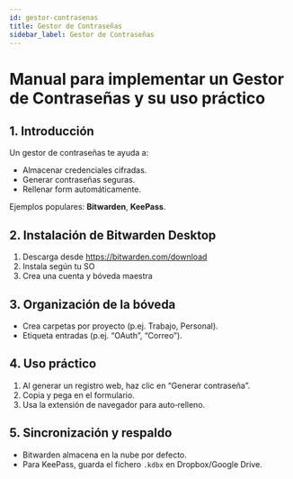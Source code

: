 ```yaml
---
id: gestor-contrasenas
title: Gestor de Contraseñas
sidebar_label: Gestor de Contraseñas
---
```


# Manual para implementar un Gestor de Contraseñas y su uso práctico

## 1. Introducción

Un gestor de contraseñas te ayuda a:

- Almacenar credenciales cifradas.
- Generar contraseñas seguras.
- Rellenar form automáticamente.

Ejemplos populares: **Bitwarden**, **KeePass**.

## 2. Instalación de Bitwarden Desktop

1. Descarga desde https://bitwarden.com/download  
2. Instala según tu SO  
3. Crea una cuenta y bóveda maestra

## 3. Organización de la bóveda

- Crea carpetas por proyecto (p.ej. Trabajo, Personal).  
- Etiqueta entradas (p.ej. “OAuth”, “Correo”).

## 4. Uso práctico

1. Al generar un registro web, haz clic en “Generar contraseña”.  
2. Copia y pega en el formulario.  
3. Usa la extensión de navegador para auto‑relleno.

## 5. Sincronización y respaldo

- Bitwarden almacena en la nube por defecto.  
- Para KeePass, guarda el fichero `.kdbx` en Dropbox/Google Drive.
